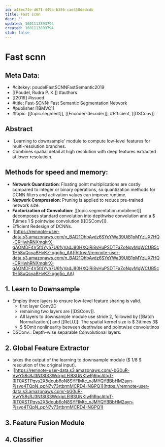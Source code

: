 ```yaml
---
id: a48ec74e-d671-449a-b386-cae358dedcdb
title: Fast scnn
desc: ''
updated: 1601113893794
created: 1601113893794
stub: false
---
```

# Fast scnn

## Meta Data:
- #citekey: poudelFastSCNNFastSemantic2019
- [[Poudel, Rudra P. K.]] #authors
- [[2019] #issued
- #title: Fast-SCNN: Fast Semantic Segmentation Network
- #publisher [[BMVC]]
- #topic: [[topic.segment]], [[Encoder-decoder]], #Efficient, [[DSConv]]
## **Abstract**
  - 'Learning to downsample' module to compute low-level features for multi-resolution branches.
  - Combines spatial detail at high resolution with deep features extracted at lower resolutioin.
## **Methods for speed and memory:**
  - **Network Quantization**: Floating point multiplications are costly compared to integer or binary operations, so quantization methods for DCNN filters and activation values can improve runtime.
  - **Network Compression**: Pruning is applied to reduce pre-trained network size.
  - **Factorization of Convolution**: [[topic.segmentation.mobilenet]] decomposes standard convolution into depthwise convolution and a $ 1\times 1 $ pointwise convolution ([[DSConv]]).
  - Efficient Redesign of DCNNs.
- ![https://remnote-user-data.s3.amazonaws.com/n_BAl21OhbAvdz6SYeYWa39UiB1pMYzUX7HQ-CRHwhRNXmqkrX-qAOMDF4V5f4Yyh7U6fyVadJ80HXQiRi8vHuPSDTFaZoNgvMgWCUB5c1H58uQcyaBHvKZ-qgg5o_AA](https://remnote-user-data.s3.amazonaws.com/n_BAl21OhbAvdz6SYeYWa39UiB1pMYzUX7HQ-CRHwhRNXmqkrX-qAOMDF4V5f4Yyh7U6fyVadJ80HXQiRi8vHuPSDTFaZoNgvMgWCUB5c1H58uQcyaBHvKZ-qgg5o_AA)
## 1. Learn to Downsample
  - Employ three layers to ensure low-level feature sharing is valid.
      - first layer Conv2D
      - remaining two layers are [[DSConv]].
      - All layers to downsample module use stride 2, followed by [[Batch Normalization]] and [[ReLU]]. The spatial kernel size is $ 3\times 3$
      - $ $Omit nonlinearity between depthwise and pointwise convolutinos
  - DSConv:: Depth-wise separable Convolutional layers.
## 2. Global Feature Extractor
  - takes the output of the learning to downsample module ($ 1/8 $ resolution of the original input).
  - ![https://remnote-user-data.s3.amazonaws.com/-bG0uR-VwY58sRJ3N18tS3WckjpLElBSUNKlwRjRqcAtlpT-RlT0XSTPqvs2X5doub6oN8SYFIMtc_xJMYQYBBbHM2ayn-Pjsvo4TQpN_ppN7y73rtbrmMCRD4-NGPQ1](https://remnote-user-data.s3.amazonaws.com/-bG0uR-VwY58sRJ3N18tS3WckjpLElBSUNKlwRjRqcAtlpT-RlT0XSTPqvs2X5doub6oN8SYFIMtc_xJMYQYBBbHM2ayn-Pjsvo4TQpN_ppN7y73rtbrmMCRD4-NGPQ1)  
  
## 3. Feature Fusion Module
## 4. Classifier
